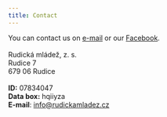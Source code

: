 ```yaml
---
title: Contact
---
```


You can contact us on [e-mail](mailto:info@rudickamladez.cz) or our [Facebook](https://www.facebook.com/rudicka.mladez/).
\
\
Rudická mládež, z. s.\
Rudice 7\
679 06 Rudice\
\
**ID:** 07834047\
**Data box:** hqiiyza\
**E-mail**: info@rudickamladez.cz

